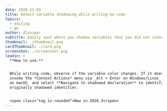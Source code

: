 ```yaml
---
date: 2020-12-03
title: Detect variable shadowing while writing Go code
topics:
  - editing
  - go
author: dlsniper
subtitle: Easily spot where you shadow variables that you did not intend to
thumbnail: ./thumbnail.png
cardThumbnail: ./card.png
screenshot: ./screenshot.png
leadin: >
  **How to use:**


  While writing code, observe if the variable color changes. If it does, then
  invoke the *Context Actions* menu via _Alt + Enter on Windows/Linux_ or _⌥ + ⏎
  on macOS_ and select **Navigate to shadowed declaration** to identify the
  originally shadowed identifier.


  <span class="tag is-rounded">New in 2020.3</span>
---
```


